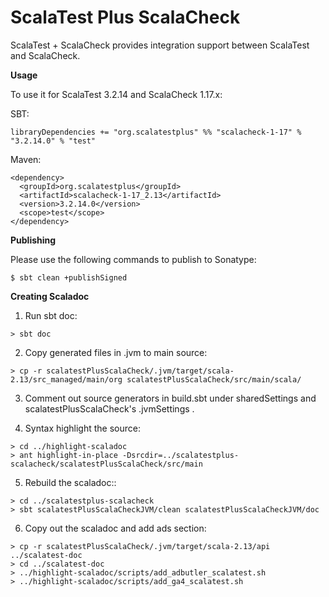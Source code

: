 # ScalaTest Plus ScalaCheck
ScalaTest + ScalaCheck provides integration support between ScalaTest and ScalaCheck.

**Usage**

To use it for ScalaTest 3.2.14 and ScalaCheck 1.17.x: 

SBT: 

```
libraryDependencies += "org.scalatestplus" %% "scalacheck-1-17" % "3.2.14.0" % "test"
```

Maven: 

```
<dependency>
  <groupId>org.scalatestplus</groupId>
  <artifactId>scalacheck-1-17_2.13</artifactId>
  <version>3.2.14.0</version>
  <scope>test</scope>
</dependency>
```

**Publishing**

Please use the following commands to publish to Sonatype: 

```
$ sbt clean +publishSigned
```

**Creating Scaladoc**

1. Run sbt doc: 

```
> sbt doc
```

2. Copy generated files in .jvm to main source: 

```
> cp -r scalatestPlusScalaCheck/.jvm/target/scala-2.13/src_managed/main/org scalatestPlusScalaCheck/src/main/scala/
```

3. Comment out source generators in build.sbt under sharedSettings and scalatestPlusScalaCheck's .jvmSettings .

4. Syntax highlight the source: 

```
> cd ../highlight-scaladoc
> ant highlight-in-place -Dsrcdir=../scalatestplus-scalacheck/scalatestPlusScalaCheck/src/main
```
5. Rebuild the scaladoc:: 

```
> cd ../scalatestplus-scalacheck
> sbt scalatestPlusScalaCheckJVM/clean scalatestPlusScalaCheckJVM/doc
```

6. Copy out the scaladoc and add ads section: 

```
> cp -r scalatestPlusScalaCheck/.jvm/target/scala-2.13/api ../scalatest-doc
> cd ../scalatest-doc
> ../highlight-scaladoc/scripts/add_adbutler_scalatest.sh
> ../highlight-scaladoc/scripts/add_ga4_scalatest.sh
```